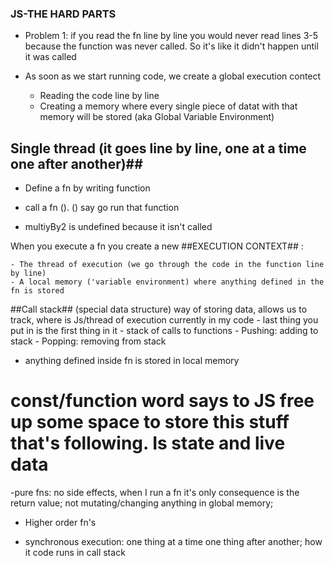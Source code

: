 ### JS-THE HARD PARTS

- Problem 1: if you read the fn line by line you would never read lines 3-5 because the function was never called. So it's like it didn't happen until it was called 

- As soon as we start running code, we create a global execution contect 
    - Reading the code line by line
    - Creating a memory where every single piece of datat with that memory will be stored (aka Global Variable Environment)


## Single thread (it goes line by line, one at a time one after another)##

- Define a fn by writing function
- call a fn (). () say go run that function

- multiyBy2 is undefined because it isn't called 

 When you execute a fn you create a new ##EXECUTION CONTEXT## :

    - The thread of execution (we go through the code in the function line by line)
    - A local memory ('variable environment) where anything defined in the fn is stored

 ##Call stack## (special data structure) way of storing data, allows us to track, where is Js/thread of execution currently in my code 
    - last thing you put in is the first thing in it
    - stack of calls to functions
    - Pushing: adding to stack
    - Popping: removing from stack

- anything defined inside fn is stored in local memory

# const/function word says to JS free up some space to store this stuff that's following. Is state and live data

-pure fns: no side effects, when I run a fn it's only consequence is the return value; not mutating/changing anything in global memory; 

- Higher order fn's 


- synchronous execution:  one thing at a time one thing after another; how it code runs in call stack